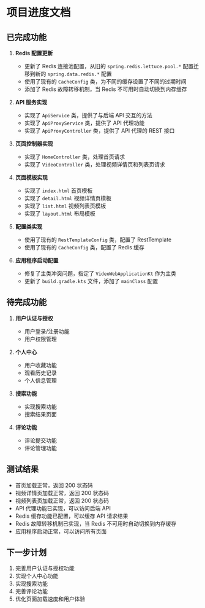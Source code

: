 # 项目进度文档

## 已完成功能

1. **Redis 配置更新**
   - 更新了 Redis 连接池配置，从旧的 `spring.redis.lettuce.pool.*` 配置迁移到新的 `spring.data.redis.*` 配置
   - 使用了现有的 `CacheConfig` 类，为不同的缓存设置了不同的过期时间
   - 添加了 Redis 故障转移机制，当 Redis 不可用时自动切换到内存缓存

2. **API 服务实现**
   - 实现了 `ApiService` 类，提供了与后端 API 交互的方法
   - 实现了 `ApiProxyService` 类，提供了 API 代理功能
   - 实现了 `ApiProxyController` 类，提供了 API 代理的 REST 接口

3. **页面控制器实现**
   - 实现了 `HomeController` 类，处理首页请求
   - 实现了 `VideoController` 类，处理视频详情页和列表页请求

4. **页面模板实现**
   - 实现了 `index.html` 首页模板
   - 实现了 `detail.html` 视频详情页模板
   - 实现了 `list.html` 视频列表页模板
   - 实现了 `layout.html` 布局模板

5. **配置类实现**
   - 使用了现有的 `RestTemplateConfig` 类，配置了 RestTemplate
   - 使用了现有的 `CacheConfig` 类，配置了 Redis 缓存

6. **应用程序启动配置**
   - 修复了主类冲突问题，指定了 `VideoWebApplicationKt` 作为主类
   - 更新了 `build.gradle.kts` 文件，添加了 `mainClass` 配置

## 待完成功能

1. **用户认证与授权**
   - 用户登录/注册功能
   - 用户权限管理

2. **个人中心**
   - 用户收藏功能
   - 观看历史记录
   - 个人信息管理

3. **搜索功能**
   - 实现搜索功能
   - 搜索结果页面

4. **评论功能**
   - 评论提交功能
   - 评论管理功能

## 测试结果

- 首页加载正常，返回 200 状态码
- 视频详情页加载正常，返回 200 状态码
- 视频列表页加载正常，返回 200 状态码
- API 代理功能已实现，可以访问后端 API
- Redis 缓存功能已配置，可以缓存 API 请求结果
- Redis 故障转移机制已实现，当 Redis 不可用时自动切换到内存缓存
- 应用程序启动正常，可以访问所有页面

## 下一步计划

1. 完善用户认证与授权功能
2. 实现个人中心功能
3. 实现搜索功能
4. 完善评论功能
5. 优化页面加载速度和用户体验
